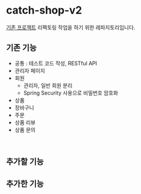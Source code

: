 # catch-shop-v2

[기존 프로젝트](https://github.com/yeonjiyeon/catch-shop) 리팩토링 작업을 하기 위한 레파지토리입니다.
## 기존 기능
- 공통 : 테스트 코드 작성, RESTful API
- 관리자 페이지 
- 회원
  - 관리자, 일반 회원 분리
  - Spring Security 사용으로 비밀번호 암호화
- 상품
- 장바구니
- 주문
- 상품 리뷰
- 상품 문의
</br>

## 추가할 기능

## 추가한 기능
